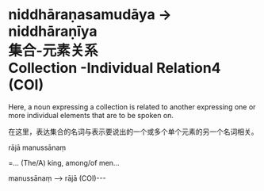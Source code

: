 # niddhāraṇasamudāya -> niddhāraṇīya<br>集合-元素关系<br> Collection -Individual Relation4 (COI)
Here, a noun expressing a collection is related to another expressing one or more individual elements that are to be spoken on.

 
在这里，表达集合的名词与表示要说出的一个或多个单个元素的另一个名词相关。

rājā manussānaṃ 

=... (The/A) king, among/of men...

manussānaṃ ——> rājā (COI)---
